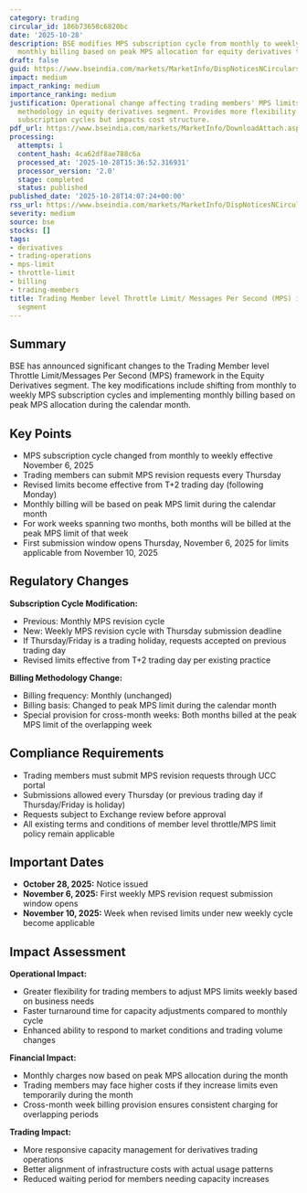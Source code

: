 ```yaml
---
category: trading
circular_id: 186b73658c6820bc
date: '2025-10-28'
description: BSE modifies MPS subscription cycle from monthly to weekly and introduces
  monthly billing based on peak MPS allocation for equity derivatives trading members.
draft: false
guid: https://www.bseindia.com/markets/MarketInfo/DispNoticesNCirculars.aspx?Noticeid={A1ED3056-034B-4276-AFBB-A3143F5E5F78}&noticeno=20251028-38&dt=10/28/2025&icount=38&totcount=52&flag=0
impact: medium
impact_ranking: medium
importance_ranking: medium
justification: Operational change affecting trading members' MPS limits and billing
  methodology in equity derivatives segment. Provides more flexibility with weekly
  subscription cycles but impacts cost structure.
pdf_url: https://www.bseindia.com/markets/MarketInfo/DownloadAttach.aspx?id=20251028-38&attachedId=
processing:
  attempts: 1
  content_hash: 4ca62df8ae788c6a
  processed_at: '2025-10-28T15:36:52.316931'
  processor_version: '2.0'
  stage: completed
  status: published
published_date: '2025-10-28T14:07:24+00:00'
rss_url: https://www.bseindia.com/markets/MarketInfo/DispNoticesNCirculars.aspx?Noticeid={A1ED3056-034B-4276-AFBB-A3143F5E5F78}&noticeno=20251028-38&dt=10/28/2025&icount=38&totcount=52&flag=0
severity: medium
source: bse
stocks: []
tags:
- derivatives
- trading-operations
- mps-limit
- throttle-limit
- billing
- trading-members
title: Trading Member level Throttle Limit/ Messages Per Second (MPS) in Equity Derivatives
  segment
---
```


## Summary

BSE has announced significant changes to the Trading Member level Throttle Limit/Messages Per Second (MPS) framework in the Equity Derivatives segment. The key modifications include shifting from monthly to weekly MPS subscription cycles and implementing monthly billing based on peak MPS allocation during the calendar month.

## Key Points

- MPS subscription cycle changed from monthly to weekly effective November 6, 2025
- Trading members can submit MPS revision requests every Thursday
- Revised limits become effective from T+2 trading day (following Monday)
- Monthly billing will be based on peak MPS limit during the calendar month
- For work weeks spanning two months, both months will be billed at the peak MPS limit of that week
- First submission window opens Thursday, November 6, 2025 for limits applicable from November 10, 2025

## Regulatory Changes

**Subscription Cycle Modification:**
- Previous: Monthly MPS revision cycle
- New: Weekly MPS revision cycle with Thursday submission deadline
- If Thursday/Friday is a trading holiday, requests accepted on previous trading day
- Revised limits effective from T+2 trading day per existing practice

**Billing Methodology Change:**
- Billing frequency: Monthly (unchanged)
- Billing basis: Changed to peak MPS limit during the calendar month
- Special provision for cross-month weeks: Both months billed at the peak MPS limit of the overlapping week

## Compliance Requirements

- Trading members must submit MPS revision requests through UCC portal
- Submissions allowed every Thursday (or previous trading day if Thursday/Friday is holiday)
- Requests subject to Exchange review before approval
- All existing terms and conditions of member level throttle/MPS limit policy remain applicable

## Important Dates

- **October 28, 2025:** Notice issued
- **November 6, 2025:** First weekly MPS revision request submission window opens
- **November 10, 2025:** Week when revised limits under new weekly cycle become applicable

## Impact Assessment

**Operational Impact:**
- Greater flexibility for trading members to adjust MPS limits weekly based on business needs
- Faster turnaround time for capacity adjustments compared to monthly cycle
- Enhanced ability to respond to market conditions and trading volume changes

**Financial Impact:**
- Monthly charges now based on peak MPS allocation during the month
- Trading members may face higher costs if they increase limits even temporarily during the month
- Cross-month week billing provision ensures consistent charging for overlapping periods

**Trading Impact:**
- More responsive capacity management for derivatives trading operations
- Better alignment of infrastructure costs with actual usage patterns
- Reduced waiting period for members needing capacity increases